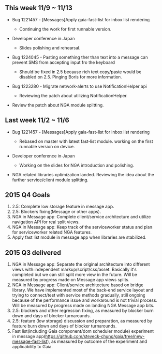 ## This week 11/9 ~ 11/13
* Bug 1221457 - [Messages]Apply gaia-fast-list for inbox list rendering
  - Continuing the work for first runnable version.

* Developer conference in Japan
  - Slides polishing and rehearsal.

* Bug 1224045 - Pasting something ther than text into a message can prevent SMS from accepting input fro the keyboard
  - Should be fixed in 2.5 because rich text copy/paste would be disabled on 2.5. Pinging Boris for more information.

* Bug 1223280 - Migrate network-alerts to use NotificationHelper api
  - Reviewing the patch about utilizing NotificationHelper.

* Review the patch about NGA module splitting.

## Last week 11/2 ~ 11/6
* Bug 1221457 - [Messages]Apply gaia-fast-list for inbox list rendering
  - Rebased on master with latest fast-list module. working on the first runnable version on device.

* Developer conference in Japan
  - Working on the slides for NGA introduction and polishing.

* NGA related libraries optimization landed. Reviewing the idea about the further service/client module splitting.

## 2015 Q4 Goals

1. 2.5: Complete low storage feature in message app.
2. 2.5: Blockers fixing(Message or other apps).
3. NGA in Message app: Complete client/service architecture and utilize navigation API for real split views.
4. NGA in Message app: Keep track of the serviceworker status and plan for serviceworker related NGA features.
5. Apply fast list module in message app when libraries are stabilized.

## 2015 Q3 delivered

1. NGA in Message app: Separate the original architecture into different views with independent markup/script/css/asset. Basically it's completed but we can still split more view in the future. Will be measured by progress made on Message app views splits.
2. NGA in Message app: Client/service architecture based on bridge library. We have implemented most of the back-end service layout and trying to connect/test with service methods gradually, still ongoing because of the performance issue and workaround is not trivial process. Will be measured by progress made on landing NGA Message app bits.
3. 2.5: blockers and other regression fixing, as measured by blocker burn down and days of blocker turnarounds.
4. 2.5: feature (low storage) discussion and preparation, as measured by feature burn down and days of blocker turnarounds.
5. Fast list(including Gaia component/dom scheduler module) experiment in message app(https://github.com/steveck-chung/gaia/tree/new-message-fast-list), as measured by outcome of the experiment and applicability to Gaia.
